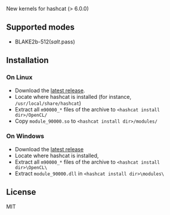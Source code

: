
New kernels for hashcat (> 6.0.0)

## Supported modes
* BLAKE2b-512($salt.$pass)

## Installation

### On Linux
- Download the [latest release](https://github.com/tweqx/hashcat-kernels/releases/).
- Locate where hashcat is installed (for instance, `/usr/local/share/hashcat`)
- Extract all `m90000_*` files of the archive to `<hashcat install dir>/OpenCL/`
- Copy `module_90000.so` to `<hashcat install dir>/modules/`

### On Windows
- Download the [latest release](https://github.com/tweqx/hashcat-kernels/releases/)
- Locate where hashcat is installed, 
- Extract all `m90000_*` files of the archive to `<hashcat install dir>\OpenCL\`
- Extract `module_90000.dll` in `<hashcat install dir>\modules\`

## License
MIT

